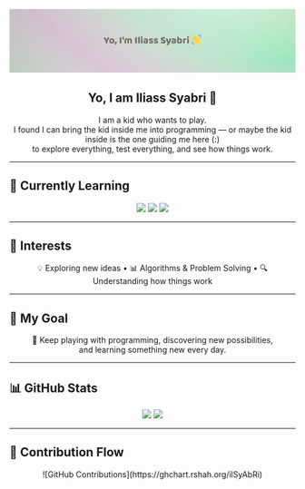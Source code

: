 <p align="center">
  <img src="https://raw.githubusercontent.com/ilSyAbRi/ilSyAbRi/main/banner6.png" alt="Header Banner" />
</p>

<h2 align="center">Yo, I am Iliass Syabri 👋</h2>

<p align="center">
I am a kid who wants to play.<br>
I found I can bring the kid inside me into programming — or maybe the kid inside is the one guiding me here (:)<br>
to explore everything, test everything, and see how things work.
</p>

---

## 🚀 Currently Learning
<p align="center">
  <img src="https://img.shields.io/badge/C-87CEEB?style=for-the-badge&logo=c&logoColor=black" />
  <img src="https://img.shields.io/badge/Linux-FFD1DC?style=for-the-badge&logo=linux&logoColor=black" />
  <img src="https://img.shields.io/badge/Makefiles-DDA0DD?style=for-the-badge&logo=gnu&logoColor=black" />
</p>

---

## 🧠 Interests
<p align="center">
💡 Exploring new ideas • 📊 Algorithms & Problem Solving • 🔍 Understanding how things work  
</p>

---

## 🎯 My Goal
<p align="center">
🎨 Keep playing with programming, discovering new possibilities,<br>
and learning something new every day.
</p>

---

## 📊 GitHub Stats
<p align="center">
  <img src="https://github-readme-stats.vercel.app/api?username=ilSyAbRi&show_icons=true&theme=tokyonight" />
  <img src="https://github-readme-stats.vercel.app/api/top-langs/?username=ilSyAbRi&layout=compact&theme=tokyonight" />
</p>

---

## 🐍 Contribution Flow
<p align="center">
  ![GitHub Contributions](https://ghchart.rshah.org/ilSyAbRi)
</p>
